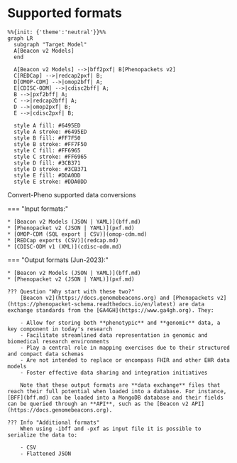 # Supported formats

```mermaid
%%{init: {'theme':'neutral'}}%%
graph LR
  subgraph "Target Model"
  A[Beacon v2 Models]
  end

  A[Beacon v2 Models] -->|bff2pxf| B[Phenopackets v2]
  C[REDCap] -->|redcap2pxf| B;
  D[OMOP-CDM] -->|omop2bff| A;
  E[CDISC-ODM] -->|cdisc2bff| A;
  B -->|pxf2bff| A;
  C -->|redcap2bff| A;
  D -->|omop2pxf| B;
  E -->|cdisc2pxf| B;

  style A fill: #6495ED
  style A stroke: #6495ED
  style B fill: #FF7F50
  style B stroke: #FF7F50
  style C fill: #FF6965
  style C stroke: #FF6965
  style D fill: #3CB371
  style D stroke: #3CB371
  style E fill: #DDA0DD
  style E stroke: #DDA0DD
```
<figcaption>Convert-Pheno supported data conversions</figcaption>

=== "Input formats:"

    * [Beacon v2 Models (JSON | YAML)](bff.md)
    * [Phenopacket v2 (JSON | YAML)](pxf.md)
    * [OMOP-CDM (SQL export | CSV)](omop-cdm.md)
    * [REDCap exports (CSV)](redcap.md)
    * [CDISC-ODM v1 (XML)](cdisc-odm.md)

=== "Output formats (Jun-2023):"

    * [Beacon v2 Models (JSON | YAML)](bff.md)
    * [Phenopacket v2 (JSON | YAML)](pxf.md)

    ??? Question "Why start with these two?"
        [Beacon v2](https://docs.genomebeacons.org) and [Phenopackets v2](https://phenopacket-schema.readthedocs.io/en/latest) are data exchange standards from the [GA4GH](https://www.ga4gh.org). They:
         
        - Allow for storing both **phenotypic** and **genomic** data, a key component in today's research
        - Facilitate streamlined data representation in genomic and biomedical research environments
        - Play a central role in mapping exercises due to their structured and compact data schemas
        - Are not intended to replace or encompass FHIR and other EHR data models
        - Foster effective data sharing and integration initiatives

        Note that these output formats are **data exchange** files that reach their full potential when loaded into a database. For instance, [BFF](bff.md) can be loaded into a MongoDB database and their fields can be queried through an **API**, such as the [Beacon v2 API](https://docs.genomebeacons.org).

    ??? Info "Additional formats"
        When using -ibff and -pxf as input file it is possible to serialize the data to:

        - CSV
        - Flattened JSON
